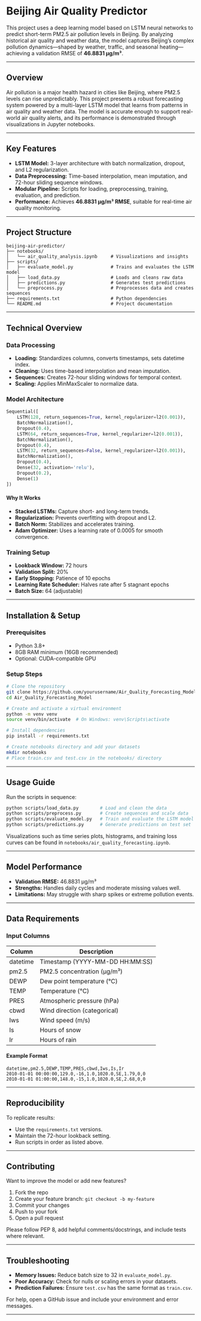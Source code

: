 # Beijing Air Quality Predictor

This project uses a deep learning model based on LSTM neural networks to predict short-term PM2.5 air pollution levels in Beijing. By analyzing historical air quality and weather data, the model captures Beijing’s complex pollution dynamics—shaped by weather, traffic, and seasonal heating—achieving a validation RMSE of **46.8831 μg/m³**.

---

## Overview

Air pollution is a major health hazard in cities like Beijing, where PM2.5 levels can rise unpredictably. This project presents a robust forecasting system powered by a multi-layer LSTM model that learns from patterns in air quality and weather data. The model is accurate enough to support real-world air quality alerts, and its performance is demonstrated through visualizations in Jupyter notebooks.

---

## Key Features

* **LSTM Model:** 3-layer architecture with batch normalization, dropout, and L2 regularization.
* **Data Preprocessing:** Time-based interpolation, mean imputation, and 72-hour sliding sequence windows.
* **Modular Pipeline:** Scripts for loading, preprocessing, training, evaluation, and prediction.
* **Performance:** Achieves **46.8831 μg/m³ RMSE**, suitable for real-time air quality monitoring.

---

## Project Structure

```
beijing-air-predictor/
├── notebooks/
│   └── air_quality_analysis.ipynb     # Visualizations and insights
├── scripts/
│   ├── evaluate_model.py              # Trains and evaluates the LSTM model
│   ├── load_data.py                   # Loads and cleans raw data
│   ├── predictions.py                 # Generates test predictions
│   └── preprocess.py                  # Preprocesses data and creates sequences
├── requirements.txt                   # Python dependencies
└── README.md                          # Project documentation
```

---

## Technical Overview

### Data Processing

* **Loading:** Standardizes columns, converts timestamps, sets datetime index.
* **Cleaning:** Uses time-based interpolation and mean imputation.
* **Sequences:** Creates 72-hour sliding windows for temporal context.
* **Scaling:** Applies MinMaxScaler to normalize data.

### Model Architecture

```python
Sequential([
    LSTM(128, return_sequences=True, kernel_regularizer=l2(0.001)),
    BatchNormalization(),
    Dropout(0.4),
    LSTM(64, return_sequences=True, kernel_regularizer=l2(0.001)),
    BatchNormalization(),
    Dropout(0.4),
    LSTM(32, return_sequences=False, kernel_regularizer=l2(0.001)),
    BatchNormalization(),
    Dropout(0.4),
    Dense(32, activation='relu'),
    Dropout(0.2),
    Dense(1)
])
```

#### Why It Works

* **Stacked LSTMs:** Capture short- and long-term trends.
* **Regularization:** Prevents overfitting with dropout and L2.
* **Batch Norm:** Stabilizes and accelerates training.
* **Adam Optimizer:** Uses a learning rate of 0.0005 for smooth convergence.

### Training Setup

* **Lookback Window:** 72 hours
* **Validation Split:** 20%
* **Early Stopping:** Patience of 10 epochs
* **Learning Rate Scheduler:** Halves rate after 5 stagnant epochs
* **Batch Size:** 64 (adjustable)

---

## Installation & Setup

### Prerequisites

* Python 3.8+
* 8GB RAM minimum (16GB recommended)
* Optional: CUDA-compatible GPU

### Setup Steps

```bash
# Clone the repository
git clone https://github.com/yourusername/Air_Quality_Forecasting_Model.git
cd Air_Quality_Forecasting_Model

# Create and activate a virtual environment
python -m venv venv
source venv/bin/activate  # On Windows: venv\Scripts\activate

# Install dependencies
pip install -r requirements.txt

# Create notebooks directory and add your datasets
mkdir notebooks
# Place train.csv and test.csv in the notebooks/ directory
```

---

## Usage Guide

Run the scripts in sequence:

```bash
python scripts/load_data.py        # Load and clean the data
python scripts/preprocess.py       # Create sequences and scale data
python scripts/evaluate_model.py   # Train and evaluate the LSTM model
python scripts/predictions.py      # Generate predictions on test set
```

Visualizations such as time series plots, histograms, and training loss curves can be found in `notebooks/air_quality_forecasting.ipynb`.

---

## Model Performance

* **Validation RMSE:** 46.8831 μg/m³
* **Strengths:** Handles daily cycles and moderate missing values well.
* **Limitations:** May struggle with sharp spikes or extreme pollution events.

---

## Data Requirements

### Input Columns

| Column   | Description                       |
| -------- | --------------------------------- |
| datetime | Timestamp (YYYY-MM-DD HH\:MM\:SS) |
| pm2.5    | PM2.5 concentration (μg/m³)       |
| DEWP     | Dew point temperature (°C)        |
| TEMP     | Temperature (°C)                  |
| PRES     | Atmospheric pressure (hPa)        |
| cbwd     | Wind direction (categorical)      |
| Iws      | Wind speed (m/s)                  |
| Is       | Hours of snow                     |
| Ir       | Hours of rain                     |

#### Example Format

```
datetime,pm2.5,DEWP,TEMP,PRES,cbwd,Iws,Is,Ir
2010-01-01 00:00:00,129.0,-16,1.0,1020.0,SE,1.79,0,0
2010-01-01 01:00:00,148.0,-15,1.0,1020.0,SE,2.68,0,0
```

---

## Reproducibility

To replicate results:

* Use the `requirements.txt` versions.
* Maintain the 72-hour lookback setting.
* Run scripts in order as listed above.

---

## Contributing

Want to improve the model or add new features?

1. Fork the repo
2. Create your feature branch: `git checkout -b my-feature`
3. Commit your changes
4. Push to your fork
5. Open a pull request

Please follow PEP 8, add helpful comments/docstrings, and include tests where relevant.

---

## Troubleshooting

* **Memory Issues:** Reduce batch size to 32 in `evaluate_model.py`.
* **Poor Accuracy:** Check for nulls or scaling errors in your datasets.
* **Prediction Failures:** Ensure `test.csv` has the same format as `train.csv`.

For help, open a GitHub issue and include your environment and error messages.

---
